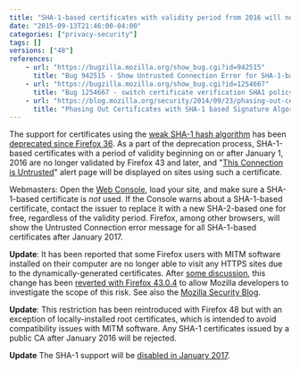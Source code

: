 ```yaml
---
title: "SHA-1-based certificates with validity period from 2016 will not be validated"
date: "2015-09-13T21:46:00-04:00"
categories: ["privacy-security"]
tags: []
versions: ["48"]
references:
    - url: "https://bugzilla.mozilla.org/show_bug.cgi?id=942515"
      title: "Bug 942515 - Show Untrusted Connection Error for SHA-1-based SSL certificates with notBefore >= 2016-01-01"
    - url: "https://bugzilla.mozilla.org/show_bug.cgi?id=1254667"
      title: "Bug 1254667 - switch certificate verification SHA1 policy to \"allow for locally-installed roots\""
    - url: "https://blog.mozilla.org/security/2014/09/23/phasing-out-certificates-with-sha-1-based-signature-algorithms/"
      title: "Phasing Out Certificates with SHA-1 based Signature Algorithms"
---
```

The support for certificates using the [weak SHA-1 hash algorithm](https://developer.mozilla.org/docs/Web/Security/Weak_Signature_Algorithm) has been [deprecated since Firefox 36](https://www.fxsitecompat.dev/en-CA/docs/2014/sha-1-support-has-been-deprecated/). As a part of the deprecation process, SHA-1-based certificates with a period of validity beginning on or after <time datetime="2016-01-01">January 1, 2016</time> are no longer validated by Firefox 43 and later, and "[This Connection is Untrusted](https://support.mozilla.org/kb/connection-untrusted-error-message)" alert page will be displayed on sites using such a certificate.

Webmasters: Open the [Web Console](https://developer.mozilla.org/docs/Tools/Web_Console), load your site, and make sure a SHA-1-based certificate is *not* used. If the Console warns about a SHA-1-based certificate, contact the issuer to replace it with a new SHA-2-based one for free, regardless of the validity period. Firefox, among other browsers, will show the Untrusted Connection error message for all SHA-1-based certificates after <time datetime="2017-01">January 2017</time>.

**Update**: It has been reported that some Firefox users with MITM software installed on their computer are no longer able to visit any HTTPS sites due to the dynamically-generated certificates. After [some discussion](https://groups.google.com/d/topic/mozilla.dev.platform/ZNKxYgIk_Sg/discussion), this change has been [reverted with Firefox 43.0.4](https://bugzilla.mozilla.org/show_bug.cgi?id=1236975) to allow Mozilla developers to investigate the scope of this risk. See also the [Mozilla Security Blog](https://blog.mozilla.org/security/2016/01/06/man-in-the-middle-interfering-with-increased-security/).

**Update**: This restriction has been reintroduced with Firefox 48 but with an exception of locally-installed root certificates, which is intended to avoid compatibility issues with MITM software. Any SHA-1 certificates issued by a public CA after January 2016 will be rejected.

**Update** The SHA-1 support will be [disabled in January 2017](https://www.fxsitecompat.dev/en-CA/docs/2016/sha-1-certificates-issued-by-public-ca-will-no-longer-be-accepted/).
